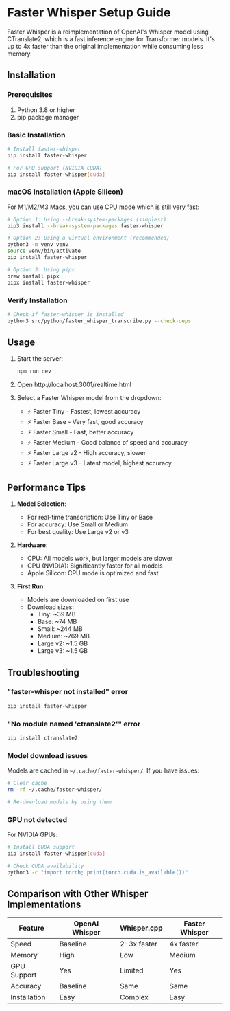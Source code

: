 # Faster Whisper Setup Guide

Faster Whisper is a reimplementation of OpenAI's Whisper model using CTranslate2, which is a fast inference engine for Transformer models. It's up to 4x faster than the original implementation while consuming less memory.

## Installation

### Prerequisites

1. Python 3.8 or higher
2. pip package manager

### Basic Installation

```bash
# Install faster-whisper
pip install faster-whisper

# For GPU support (NVIDIA CUDA)
pip install faster-whisper[cuda]
```

### macOS Installation (Apple Silicon)

For M1/M2/M3 Macs, you can use CPU mode which is still very fast:

```bash
# Option 1: Using --break-system-packages (simplest)
pip3 install --break-system-packages faster-whisper

# Option 2: Using a virtual environment (recommended)
python3 -m venv venv
source venv/bin/activate
pip install faster-whisper

# Option 3: Using pipx
brew install pipx
pipx install faster-whisper
```

### Verify Installation

```bash
# Check if faster-whisper is installed
python3 src/python/faster_whisper_transcribe.py --check-deps
```

## Usage

1. Start the server:
   ```bash
   npm run dev
   ```

2. Open http://localhost:3001/realtime.html

3. Select a Faster Whisper model from the dropdown:
   - ⚡ Faster Tiny - Fastest, lowest accuracy
   - ⚡ Faster Base - Very fast, good accuracy
   - ⚡ Faster Small - Fast, better accuracy
   - ⚡ Faster Medium - Good balance of speed and accuracy
   - ⚡ Faster Large v2 - High accuracy, slower
   - ⚡ Faster Large v3 - Latest model, highest accuracy

## Performance Tips

1. **Model Selection**:
   - For real-time transcription: Use Tiny or Base
   - For accuracy: Use Small or Medium
   - For best quality: Use Large v2 or v3

2. **Hardware**:
   - CPU: All models work, but larger models are slower
   - GPU (NVIDIA): Significantly faster for all models
   - Apple Silicon: CPU mode is optimized and fast

3. **First Run**:
   - Models are downloaded on first use
   - Download sizes:
     - Tiny: ~39 MB
     - Base: ~74 MB
     - Small: ~244 MB
     - Medium: ~769 MB
     - Large v2: ~1.5 GB
     - Large v3: ~1.5 GB

## Troubleshooting

### "faster-whisper not installed" error

```bash
pip install faster-whisper
```

### "No module named 'ctranslate2'" error

```bash
pip install ctranslate2
```

### Model download issues

Models are cached in `~/.cache/faster-whisper/`. If you have issues:

```bash
# Clear cache
rm -rf ~/.cache/faster-whisper/

# Re-download models by using them
```

### GPU not detected

For NVIDIA GPUs:
```bash
# Install CUDA support
pip install faster-whisper[cuda]

# Check CUDA availability
python3 -c "import torch; print(torch.cuda.is_available())"
```

## Comparison with Other Whisper Implementations

| Feature | OpenAI Whisper | Whisper.cpp | Faster Whisper |
|---------|---------------|-------------|----------------|
| Speed | Baseline | 2-3x faster | 4x faster |
| Memory | High | Low | Medium |
| GPU Support | Yes | Limited | Yes |
| Accuracy | Baseline | Same | Same |
| Installation | Easy | Complex | Easy |